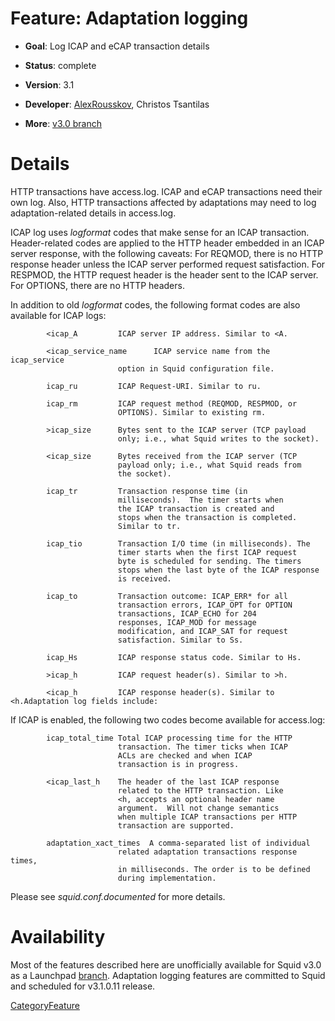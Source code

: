 # Feature: Adaptation logging

  - **Goal**: Log ICAP and eCAP transaction details

  - **Status**: complete

  - **Version**: 3.1

  - **Developer**:
    [AlexRousskov](https://wiki.squid-cache.org/Features/AdaptationLog/AlexRousskov#),
    Christos Tsantilas

  - **More**: [v3.0
    branch](https://code.launchpad.net/~rousskov/squid/3p0-plus)

# Details

HTTP transactions have access.log. ICAP and eCAP transactions need their
own log. Also, HTTP transactions affected by adaptations may need to log
adaptation-related details in access.log.

ICAP log uses *logformat* codes that make sense for an ICAP transaction.
Header-related codes are applied to the HTTP header embedded in an ICAP
server response, with the following caveats: For REQMOD, there is no
HTTP response header unless the ICAP server performed request
satisfaction. For RESPMOD, the HTTP request header is the header sent to
the ICAP server. For OPTIONS, there are no HTTP headers.

In addition to old *logformat* codes, the following format codes are
also available for ICAP logs:

``` 
        <icap_A         ICAP server IP address. Similar to <A.

        <icap_service_name      ICAP service name from the icap_service
                        option in Squid configuration file.

        icap_ru         ICAP Request-URI. Similar to ru.

        icap_rm         ICAP request method (REQMOD, RESPMOD, or 
                        OPTIONS). Similar to existing rm.

        >icap_size      Bytes sent to the ICAP server (TCP payload
                        only; i.e., what Squid writes to the socket).

        <icap_size      Bytes received from the ICAP server (TCP
                        payload only; i.e., what Squid reads from
                        the socket).

        icap_tr         Transaction response time (in
                        milliseconds).  The timer starts when
                        the ICAP transaction is created and
                        stops when the transaction is completed.
                        Similar to tr.

        icap_tio        Transaction I/O time (in milliseconds). The
                        timer starts when the first ICAP request
                        byte is scheduled for sending. The timers
                        stops when the last byte of the ICAP response
                        is received.

        icap_to         Transaction outcome: ICAP_ERR* for all
                        transaction errors, ICAP_OPT for OPTION
                        transactions, ICAP_ECHO for 204
                        responses, ICAP_MOD for message
                        modification, and ICAP_SAT for request
                        satisfaction. Similar to Ss.

        icap_Hs         ICAP response status code. Similar to Hs.

        >icap_h         ICAP request header(s). Similar to >h.

        <icap_h         ICAP response header(s). Similar to <h.Adaptation log fields include:
```

If ICAP is enabled, the following two codes become available for
access.log:

``` 
        icap_total_time Total ICAP processing time for the HTTP
                        transaction. The timer ticks when ICAP
                        ACLs are checked and when ICAP
                        transaction is in progress.

        <icap_last_h    The header of the last ICAP response
                        related to the HTTP transaction. Like
                        <h, accepts an optional header name
                        argument.  Will not change semantics
                        when multiple ICAP transactions per HTTP
                        transaction are supported.

        adaptation_xact_times  A comma-separated list of individual
                        related adaptation transactions response times,
                        in milliseconds. The order is to be defined
                        during implementation.
```

Please see *squid.conf.documented* for more details.

# Availability

Most of the features described here are unofficially available for Squid
v3.0 as a Launchpad
[branch](https://code.launchpad.net/~rousskov/squid/3p0-plus).
Adaptation logging features are committed to Squid and scheduled for
v3.1.0.11 release.

[CategoryFeature](https://wiki.squid-cache.org/Features/AdaptationLog/CategoryFeature#)
